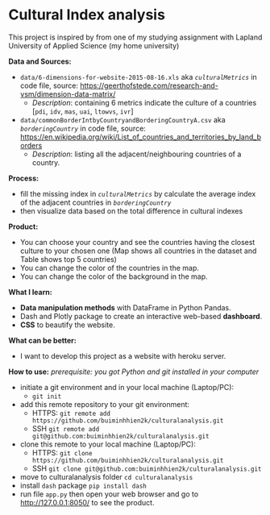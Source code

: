 # Cultural Index analysis
This project is inspired by from one of my studying assignment with Lapland University of Applied Science (my home university)

**Data and Sources:**
- `data/6-dimensions-for-website-2015-08-16.xls` aka *`culturalMetrics`* in code file, source: https://geerthofstede.com/research-and-vsm/dimension-data-matrix/
  - *Description*: containing 6 metrics indicate the culture of a countries [`pdi`,	`idv`,	`mas`,	`uai`,	`ltowvs`,	`ivr`]
- `data/commonBorderIntbyCountryandBorderingCountryA.csv` aka *`borderingCountry`* in code file, source: https://en.wikipedia.org/wiki/List_of_countries_and_territories_by_land_borders
  - *Description*: listing all the adjacent/neighbouring countries of a country.
  
**Process:**
- fill the missing index in *`culturalMetrics`* by calculate the average index of the adjacent countries in *`borderingCountry`*
- then visualize data based on the total difference in cultural indexes

**Product:**
- You can choose your country and see the countries having the closest culture to your chosen one (Map shows all countries in the dataset and Table shows top 5 countries)
- You can change the color of the countries in the map.
- You can change the color of the background in the map.

**What I learn:**
- **Data manipulation methods** with DataFrame in Python Pandas.
- Dash and Plotly package to create an interactive web-based **dashboard**.
- **CSS** to beautify the website.

**What can be better:**
- I want to develop this project as a website with heroku server.

**How to use:** *prerequisite: you got Python and git installed in your computer* 
- initiate a git environment and in your local machine (Laptop/PC):
  - `git init`
- add this remote repository to your git environment:
  - HTTPS: `git remote add https://github.com/buiminhhien2k/culturalanalysis.git`
  - SSH `git remote add git@github.com:buiminhhien2k/culturalanalysis.git`
- clone this remote to your local machine (Laptop/PC): 
  - HTTPS: `git clone https://github.com/buiminhhien2k/culturalanalysis.git`
  - SSH `git clone git@github.com:buiminhhien2k/culturalanalysis.git`
- move to culturalanalysis folder `cd culturalanalysis`
- install `dash` package `pip install dash`
- run file `app.py` then open your web browser and go to http://127.0.0.1:8050/ to see the product.
